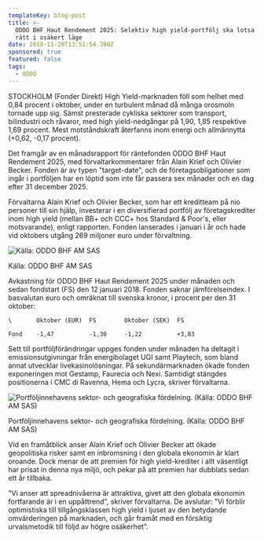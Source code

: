 ```yaml
---
templateKey: blog-post
title: >-
  ODDO BHF Haut Rendement 2025: Selektiv high yield-portfölj ska lotsa fonden
  rätt i osäkert läge
date: 2018-11-20T13:51:54.780Z
sponsored: true
featured: false
tags:
  - ODDO
---
```

STOCKHOLM (Fonder Direkt) High Yield-marknaden föll som helhet med 0,84 procent i oktober, under en turbulent månad då många orosmoln tornade upp sig. Sämst presterade cykliska sektorer som transport, bilindustri och råvaror, med high yield-nedgångar på 1,90, 1,85 respektive 1,69 procent. Mest motståndskraft återfanns inom energi och allmännytta (+0,62, -0,17 procent).

Det framgår av en månadsrapport för räntefonden ODDO BHF Haut Rendement 2025, med förvaltarkommentarer från Alain Krief och Olivier Becker. Fonden är av typen "target-date", och de företagsobligationer som ingår i portföljen har en löptid som inte får passera sex månader och en dag efter 31 december 2025.

Förvaltarna Alain Krief och Olivier Becker, som har ett kreditteam på nio personer till sin hjälp, investerar i en diversifierad portfölj av företagskrediter inom high yield (mellan BB+ och CCC+ hos Standard & Poor's, eller motsvarande), enligt rapporten. Fonden lanserades i januari i år och hade vid oktobers utgång 269 miljoner euro under förvaltning.

![Källa: ODDO BHF AM SAS](/img/53.png)

<span class="image-caption">Källa: ODDO BHF AM SAS</span>

Avkastning för ODDO BHF Haut Rendement 2025 under månaden och sedan fondstart (FS) den 12 januari 2018. Fonden saknar jämförelseindex. I basvalutan euro och omräknat till svenska kronor, i procent per den 31 oktober:

```
\       Oktober (EUR)  FS        Oktober (SEK)  FS                 

Fond    -1,47          -1,30     -1,22          +3,83              
```

Sett till portföljförändringar uppges fonden under månaden ha deltagit i emissionsutgivningar från energibolaget UGI samt Playtech, som bland annat utvecklar livekasinolösningar. På sekundärmarknaden ökade fonden exponeringen mot Gestamp, Faurecia och Nexi. Samtidigt stängdes positionerna i CMC di Ravenna, Hema och Lycra, skriver förvaltarna.

![Portföljinnehavens sektor- och geografiska fördelning. (Källa: ODDO BHF AM SAS)](/img/54.png)

<span class="image-caption">Portföljinnehavens sektor- och geografiska fördelning. (Källa: ODDO BHF AM SAS)</span>

Vid en framåtblick anser Alain Krief och Olivier Becker att ökade geopolitiska risker samt en inbromsning i den globala ekonomin är klart oroande. Dock menar de att premien för high yield-krediter i allt väsentligt har prisat in denna nya miljö, och pekar på att premien har dubblats sedan ett år tillbaka.

"Vi anser att spreadnivåerna är attraktiva, givet att den globala ekonomin fortfarande är i en uppåttrend", skriver förvaltarna. De avslutar: "Vi förblir optimistiska till tillgångsklassen high yield i ljuset av den betydande omvärderingen på marknaden, och går framåt med en försiktig urvalsmetodik till följd av högre osäkerhet".
